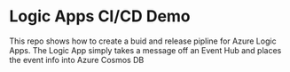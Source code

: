 # Logic Apps CI/CD Demo

This repo shows how to create a buid and release pipline for Azure Logic Apps.
The Logic App simply takes a message off an Event Hub and places the event info into Azure Cosmos DB